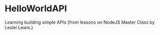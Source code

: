 # HelloWorldAPI
Learning building simple APIs (from lessons on NodeJS Master Class by Leslei Lewis.)
